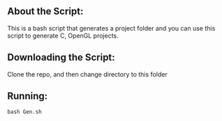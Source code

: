 ## About the Script:
This is a bash script that generates a project folder and you can use 
this script to generate C, OpenGL projects. 

## Downloading the Script:
Clone the repo, and then change directory to this folder

## Running:
``bash Gen.sh``
